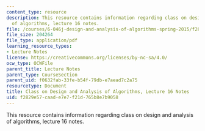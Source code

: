 ```yaml
---
content_type: resource
description: This resource contains information regarding class on design and analysis
  of algorithms, lecture 16 notes.
file: /courses/6-046j-design-and-analysis-of-algorithms-spring-2015/f2829e57caade7e7f21d765b8e7b9058_MIT6_046JS15_lec16.pdf
file_size: 204264
file_type: application/pdf
learning_resource_types:
- Lecture Notes
license: https://creativecommons.org/licenses/by-nc-sa/4.0/
ocw_type: OCWFile
parent_title: Lecture Notes
parent_type: CourseSection
parent_uid: f0632fab-33fe-b54f-79db-e7aead7c2a75
resourcetype: Document
title: Class on Design and Analysis of Algorithms, Lecture 16 Notes
uid: f2829e57-caad-e7e7-f21d-765b8e7b9058
---
```

This resource contains information regarding class on design and analysis of algorithms, lecture 16 notes.